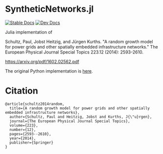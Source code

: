 # SyntheticNetworks.jl


[![Stable Docs](https://img.shields.io/badge/docs-stable-blue.svg)](https://pik-icone.github.io/SyntheticNetworks.jl/stable)
[![Dev Docs](https://img.shields.io/badge/docs-dev-blue.svg)](https://pik-icone.github.io/SyntheticNetworks.jl/dev/)

Julia implementation of

Schultz, Paul, Jobst Heitzig, and Jürgen Kurths. "A random growth model for power grids and other spatially embedded infrastructure networks." The European Physical Journal Special Topics 223.12 (2014): 2593-2610.

https://arxiv.org/pdf/1602.02562.pdf

The original Python implementation is [here](https://github.com/PIK-ICoNe/SyntheticNetworks-python).

# Citation

```
@article{schultz2014random,
  title={A random growth model for power grids and other spatially embedded infrastructure networks},
  author={Schultz, Paul and Heitzig, Jobst and Kurths, J{\"u}rgen},
  journal={The European Physical Journal Special Topics},
  volume={223},
  number={12},
  pages={2593--2610},
  year={2014},
  publisher={Springer}
}
```
